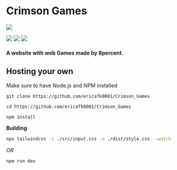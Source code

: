 # Crimson Games

![](https://media.discordapp.net/attachments/1176571299326349367/1191433196391374848/serpentbyte.png?ex=65a56ba1&is=6592f6a1&hm=ad620e783cc0754b6c1ae438927fa0e2f867817aeedb2baa95ee8686ced2dde3&=&format=webp&quality=lossless&width=228&height=243)

![](https://img.shields.io/github/stars/ericafk0001/Crimson_Games) ![](https://img.shields.io/github/forks/ericafk0001/Crimson_Games) ![](https://img.shields.io/github/issues/ericafk0001/Crimson_Games)

#### A website with web Games made by 8percent.


## Hosting your own
Make sure to have Node.js and NPM installed

`
git clone https://github.com/ericafk0001/Crimson_Games
`

`
cd https://github.com/ericafk0001/Crimson_Games
`

`npm install`

**Building**

```bash
npx tailwindcss -i ./src/input.css -o ./dist/style.css --watch
```
*OR*
```bash
npm run dev
```
